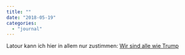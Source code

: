 ```yaml
---
title: ""
date: "2018-05-19"
categories: 
  - "journal"
---
```


Latour kann ich hier in allem nur zustimmen: [Wir sind alle wie Trump](http://www.faz.net/aktuell/feuilleton/buecher/autoren/interview-mit-dem-franzoesischen-soziologen-bruno-latour-15586851.html?printPagedArticle=true#pageIndex_0)
